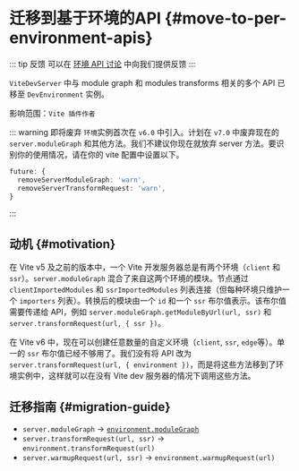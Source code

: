 # 迁移到基于环境的API {#move-to-per-environment-apis}

::: tip 反馈
可以在 [环境 API 讨论](https://github.com/vitejs/vite/discussions/16358) 中向我们提供反馈
:::

`ViteDevServer` 中与 module graph 和 modules transforms 相关的多个 API 已移至 `DevEnvironment` 实例。

影响范围：`Vite 插件作者`

::: warning 即将废弃
`环境`实例首次在 `v6.0` 中引入。计划在 `v7.0` 中废弃现在的 `server.moduleGraph` 和其他方法。我们不建议你现在就放弃 server 方法。要识别你的使用情况，请在你的 vite 配置中设置以下。

```ts
future: {
  removeServerModuleGraph: 'warn',
  removeServerTransformRequest: 'warn',
}
```

:::

## 动机 {#motivation}

在 Vite v5 及之前的版本中，一个 Vite 开发服务器总是有两个环境（`client` 和 `ssr`）。`server.moduleGraph` 混合了来自这两个环境的模块。节点通过 `clientImportedModules` 和 `ssrImportedModules` 列表连接（但每种环境只维护一个 `importers` 列表）。转换后的模块由一个 `id` 和一个 `ssr` 布尔值表示。该布尔值需要传递给 API，例如 `server.moduleGraph.getModuleByUrl(url, ssr)` 和 `server.transformRequest(url, { ssr })`。

在 Vite v6 中，现在可以创建任意数量的自定义环境（`client`, `ssr`, `edge`等）。单一的 `ssr` 布尔值已经不够用了。我们没有将 API 改为 `server.transformRequest(url, { environment })`，而是将这些方法移到了环境实例中，这样就可以在没有 Vite dev 服务器的情况下调用这些方法。

## 迁移指南 {#migration-guide}

- `server.moduleGraph` -> [`environment.moduleGraph`](/guide/api-environment#separate-module-graphs)
- `server.transformRequest(url, ssr)` -> `environment.transformRequest(url)`
- `server.warmupRequest(url, ssr)` -> `environment.warmupRequest(url)`
